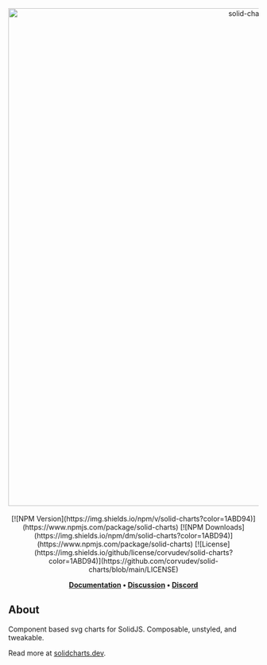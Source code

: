 <div align="center">
  <a href="https://solidcharts.dev">
    <img src="https://solidcharts.dev/readme/solid-charts.png" width=1000 alt="solid-charts banner" />
  </a>
</div>
<br />
<div align="center">
[![NPM Version](https://img.shields.io/npm/v/solid-charts?color=1ABD94)](https://www.npmjs.com/package/solid-charts)
[![NPM Downloads](https://img.shields.io/npm/dm/solid-charts?color=1ABD94)](https://www.npmjs.com/package/solid-charts)
[![License](https://img.shields.io/github/license/corvudev/solid-charts?color=1ABD94)](https://github.com/corvudev/solid-charts/blob/main/LICENSE)

**[Documentation](https://solidcharts.dev/) • [Discussion](https://github.com/corvudev/solid-charts/discussions) • [Discord](https://discord.com/invite/solidjs)**
</div>

## About
Component based svg charts for SolidJS. Composable, unstyled, and tweakable.

Read more at [solidcharts.dev](https://solidcharts.dev).


